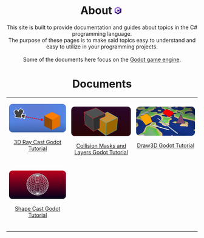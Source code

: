 <h1 align="center">About<img id="header-img" src="assets/CsharpLogo_s.png" width="4%" style="padding: 0px 5px;"></h1>
<p align="center">
This site is built to provide documentation and guides about topics in the C# programming language.<br>
The purpose of these pages is to make said topics easy to understand and easy to utilize in your programming projects.<br><br>
Some of the documents here focus on the <a href="https://godotengine.org/">Godot game engine</a>.<br>
</p>

<h1 align="center"> Documents </h1>


  


<table style="border-collapse: collapse; border: none;">
        <tr style="border: none;"> 
            <td style="border: none;">
            <p align="center"><a href="https://000daniel.github.io/Ray-Cast-Godot/"><img id="header-img" src="assets/RayCastGraphic.png" width="100%" alt="Godot tutorial about Ray Casting in 3D"></a></p>
<p align="center"><a href="https://000daniel.github.io/Ray-Cast-Godot/">3D Ray Cast Godot Tutorial<br><br></a></p>  
            </td>
            <td style="border: none;">
              <p align="center"><a href="https://000daniel.github.io/Collision-Mask-Layer/"><img id="header-img" src="assets/CollisionLayersNMasksGraphic.png" width="100%" alt="Godot tutorial about Ray Casting in 3D"></a></p>
<p align="center"><a href="https://000daniel.github.io/Collision-Mask-Layer/">Collision Masks and Layers Godot Tutorial</a></p>
            </td>
          <td style="border: none;">
              <p align="center"><a href="https://000daniel.github.io/Draw3D-Godot/"><img id="header-img" src="assets/Draw3DGraphic_site.png" width="100%" alt="Godot tutorial about Draw3D"></a></p>
<p align="center"><a href="https://000daniel.github.io/Draw3D-Godot/">Draw3D Godot Tutorial<br><br></a></p>
            </td>
        </tr>
        <tr style="border: none;"> 
            <td style="border: none;">
            <p align="center"><a href="https://000daniel.github.io/Shape-Cast/"><img id="header-img" src="assets/ShapeCastGraphic.png" width="100%" alt="Godot tutorial about Shape Cast 3D"></a></p>
<p align="center"><a href="https://000daniel.github.io/Shape-Cast/">Shape Cast Godot Tutorial<br><br></a></p>  
            </td>
        </tr> 
</table>
